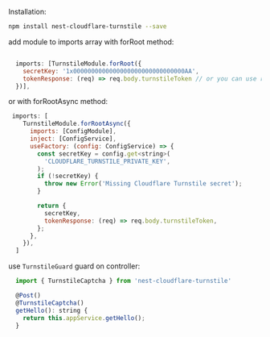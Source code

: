 Installation:

```bash
npm install nest-cloudflare-turnstile --save
```

add module to imports array with forRoot method:

```javascript

  imports: [TurnstileModule.forRoot({
    secretKey: '1x0000000000000000000000000000000AA',
    tokenResponse: (req) => req.body.turnstileToken // or you can use req.headers.turnstileToken
  })],

```

or with forRootAsync method:

```javascript
 imports: [
    TurnstileModule.forRootAsync({
      imports: [ConfigModule],
      inject: [ConfigService],
      useFactory: (config: ConfigService) => {
        const secretKey = config.get<string>(
          'CLOUDFLARE_TURNSTILE_PRIVATE_KEY',
        );
        if (!secretKey) {
          throw new Error('Missing Cloudflare Turnstile secret');
        }

        return {
          secretKey,
          tokenResponse: (req) => req.body.turnstileToken,
        };
      },
    }),
  ]
```

use `TurnstileGuard` guard on controller:

```javascript
  import { TurnstileCaptcha } from 'nest-cloudflare-turnstile'

  @Post()
  @TurnstileCaptcha()
  getHello(): string {
    return this.appService.getHello();
  }
```
